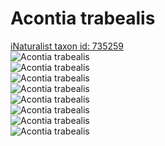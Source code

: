 
Acontia trabealis
=================
  
[iNaturalist taxon id: 735259](https://www.inaturalist.org/taxa/735259)  
![Acontia trabealis](https://inaturalist-open-data.s3.amazonaws.com/photos/222158154/medium.jpeg)  
![Acontia trabealis](https://inaturalist-open-data.s3.amazonaws.com/photos/222158140/medium.jpeg)  
![Acontia trabealis](https://inaturalist-open-data.s3.amazonaws.com/photos/210134518/medium.jpg)  
![Acontia trabealis](https://inaturalist-open-data.s3.amazonaws.com/photos/209326710/medium.jpg)  
![Acontia trabealis](https://inaturalist-open-data.s3.amazonaws.com/photos/209326771/medium.jpg)  
![Acontia trabealis](https://inaturalist-open-data.s3.amazonaws.com/photos/209326863/medium.jpg)  
![Acontia trabealis](https://inaturalist-open-data.s3.amazonaws.com/photos/209326910/medium.jpg)  
![Acontia trabealis](https://inaturalist-open-data.s3.amazonaws.com/photos/209326961/medium.jpg)